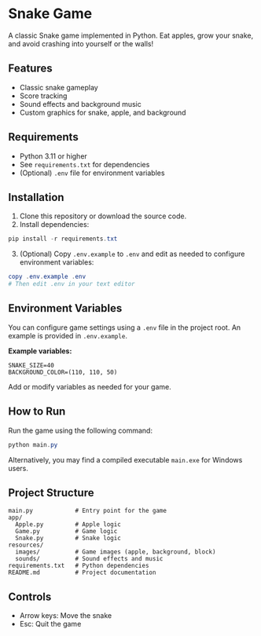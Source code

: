 # Snake Game

A classic Snake game implemented in Python. Eat apples, grow your snake, and avoid crashing into yourself or the walls!

## Features

- Classic snake gameplay
- Score tracking
- Sound effects and background music
- Custom graphics for snake, apple, and background

## Requirements

- Python 3.11 or higher
- See `requirements.txt` for dependencies
- (Optional) `.env` file for environment variables

## Installation

1. Clone this repository or download the source code.
2. Install dependencies:

```powershell
pip install -r requirements.txt
```

3. (Optional) Copy `.env.example` to `.env` and edit as needed to configure environment variables:

```powershell
copy .env.example .env
# Then edit .env in your text editor
```

## Environment Variables

You can configure game settings using a `.env` file in the project root. An example is provided in `.env.example`.

**Example variables:**

```
SNAKE_SIZE=40
BACKGROUND_COLOR=(110, 110, 50)
```

Add or modify variables as needed for your game.

## How to Run

Run the game using the following command:

```powershell
python main.py
```

Alternatively, you may find a compiled executable `main.exe` for Windows users.

## Project Structure

```
main.py            # Entry point for the game
app/
  Apple.py         # Apple logic
  Game.py          # Game logic
  Snake.py         # Snake logic
resources/
  images/          # Game images (apple, background, block)
  sounds/          # Sound effects and music
requirements.txt   # Python dependencies
README.md          # Project documentation
```

## Controls

- Arrow keys: Move the snake
- Esc: Quit the game
